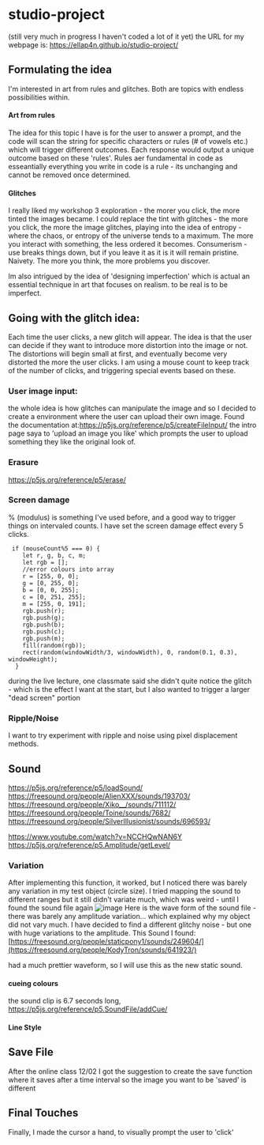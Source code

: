 # studio-project
(still very much in progress I haven't coded a lot of it yet)
the URL for my webpage is: https://ellap4n.github.io/studio-project/
## Formulating the idea
I'm interested in art from rules and glitches. Both are topics with endless possibilities within. 

#### Art from rules
The idea for this topic I have is for the user to answer a prompt, and the code will scan the string for specific characters or rules (# of vowels etc.) which will trigger different outcomes. Each response would output a unique outcome based on these 'rules'. 
Rules aer fundamental in code as esseantially everything you write in code is a rule - its unchanging and cannot be removed once determined. 

#### Glitches 
I really liked my workshop 3 exploration - the morer you click, the more tinted the images became. I could replace the tint with glitches - the more you click, the more the image glitches, playing into the idea of entropy - where the chaos, or entropy of the universe tends to a maximum. The more you interact with something, the less ordered it becomes. Consumerism - use breaks things down, but if you leave it as it is it will remain pristine. Naivety. The more you think, the more problems you discover. 

Im also intrigued by the idea of 'designing imperfection' which is actual an essential technique in art that focuses on realism. to be real is to be imperfect.

## Going with the glitch idea:
Each time the user clicks, a new glitch will appear. The idea is that the user can decide if they want to introduce more distortion into the image or not. 
The distortions will begin small at first, and eventually become very distorted the more the user clicks. 
I am using a mouse count to keep track of the number of clicks, and triggering special events based on these. 


### User image input:
the whole idea is how glitches can manipulate the image and so I decided to create a environment where the user can upload their own image. Found the documentation at:https://p5js.org/reference/p5/createFileInput/
the intro page saya to 'upload an image you like' which prompts the user to upload something they like the original look of. 
### Erasure
https://p5js.org/reference/p5/erase/

### Screen damage

% (modulus) is something I've used before, and a good way to trigger things on intervaled counts. I have set the screen damage effect every 5 clicks. 
```
 if (mouseCount%5 === 0) {
    let r, g, b, c, m;
    let rgb = [];
    //error colours into array
    r = [255, 0, 0];
    g = [0, 255, 0];
    b = [0, 0, 255];
    c = [0, 251, 255];
    m = [255, 0, 191];
    rgb.push(r);
    rgb.push(g);
    rgb.push(b);
    rgb.push(c);
    rgb.push(m);
    fill(random(rgb));
    rect(random(windowWidth/3, windowWidth), 0, random(0.1, 0.3), windowHeight);
  }
```
during the live lecture, one classmate said she didn't quite notice the glitch - which is the effect I want at the start, but I also wanted to trigger a larger "dead screen" portion

### Ripple/Noise 
I want to try experiment with ripple and noise using pixel displacement methods. 

## Sound 
https://p5js.org/reference/p5/loadSound/
https://freesound.org/people/AlienXXX/sounds/193703/
https://freesound.org/people/Xiko__/sounds/711112/
https://freesound.org/people/Toine/sounds/7682/
https://freesound.org/people/SilverIllusionist/sounds/696593/

https://www.youtube.com/watch?v=NCCHQwNAN6Y
https://p5js.org/reference/p5.Amplitude/getLevel/

### Variation 
After implementing this function, it worked, but I noticed there was barely any variation in my test object (circle size). I tried mapping the sound to different ranges but it still didn't variate much, which was weird - until I found the sound file again
![image](https://github.com/user-attachments/assets/486ce8df-467a-4baf-8447-5a12f87b0706)
Here is the wave form of the sound file - there was barely any amplitude variation... which explained why my object did not vary much. 
I have decided to find a different glitchy noise - but one with huge variations to the amplitude. 
This Sound I found:
[https://freesound.org/people/staticpony1/sounds/249604/](https://freesound.org/people/KodyTron/sounds/641923/)

had a much prettier waveform, so I will use this as the new static sound. 

#### cueing colours
the sound clip is 6.7 seconds long, 
https://p5js.org/reference/p5.SoundFile/addCue/

#### Line Style



## Save File 
After the online class 12/02 I got the suggestion to create the save function where it saves after a time interval so the image you want to be 'saved' is different 

## Final Touches
Finally, I made the cursor a hand, to visually prompt the user to 'click'

